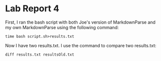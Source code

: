 # __Lab Report 4__

First, I ran the bash script with both Joe's version of MarkdownParse and my own MarkdownParse using the following command:

```
time bash script.sh>results.txt
```
Now I have two results.txt. I use the command to compare two results.txt:

```
diff results.txt resultsOld.txt
```
